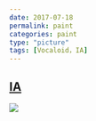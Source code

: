 ```yaml
---
date: 2017-07-18
permalink: paint
categories: paint
type: "picture"
tags: [Vocaloid，IA]
---
```


## [IA](https://www.pixiv.net/member_illust.php?mode=medium&illust_id=63926525)

![](http://p2bh4l69u.bkt.clouddn.com/paint/63926525_p0.jpg)